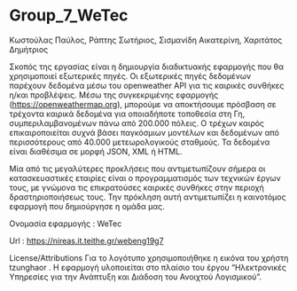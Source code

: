 ﻿# Group_7_WeTec
Κωστούλας Παύλος, Ράπτης Σωτήριος, Σισμανίδη Αικατερίνη, Χαριτάτος Δημήτριος

Σκοπός της εργασίας είναι η δημιουργία διαδικτυακής εφαρμογής που θα χρησιμοποιεί εξωτερικές πηγές. Οι εξωτερικές πηγές δεδομένων παρέχουν δεδομένα μέσω του openweather API  για τις καιρικές συνθήκες η/και προβλέψεις. Μέσω της συγκεκριμένης εφαρμογής (https://openweathermap.org), μπορούμε να αποκτήσουμε πρόσβαση σε τρέχοντα καιρικά δεδομένα για οποιαδήποτε τοποθεσία στη Γη, συμπεριλαμβανομένων πάνω από 200.000 πόλεις.
Ο τρέχων καιρός επικαιροποιείται συχνά βάσει παγκόσμιων μοντέλων και δεδομένων από περισσότερους από 40.000 μετεωρολογικούς σταθμούς. Τα δεδομένα είναι διαθέσιμα σε μορφή JSON, XML ή HTML.

Μία από τις μεγαλύτερες προκλήσεις που αντιμετωπίζουν σήμερα οι κατασκευαστικές εταιρίες είναι ο προγραμματισμός των τεχνικών έργων τους, με γνώμονα τις επικρατούσες καιρικές συνθήκες στην περιοχή δραστηριοποιήσεως τους. 
Την πρόκληση αυτή αντιμετωπίζει η καινοτόμος εφαρμογή που δημιούργησε η ομάδα μας.  


Ονομασία εφαρμογής : WeTec

Url : https://nireas.it.teithe.gr/webeng19g7

License/Attributions
Για το λογότυπο χρησιμοποιήθηκε η εικόνα του χρήστη tzunghaor .
Η εφαρμογή υλοποιείται στο πλαίσιο του έργου “Ηλεκτρονικές Υπηρεσίες για την Ανάπτυξη και Διάδοση του Ανοιχτού Λογισμικού”.
